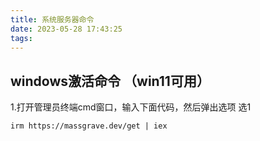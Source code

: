 ```yaml
---
title: 系统服务器命令
date: 2023-05-28 17:43:25
tags:
---
```

## windows激活命令 （win11可用）
1.打开管理员终端cmd窗口，输入下面代码，然后弹出选项 选1
```
irm https://massgrave.dev/get | iex
```